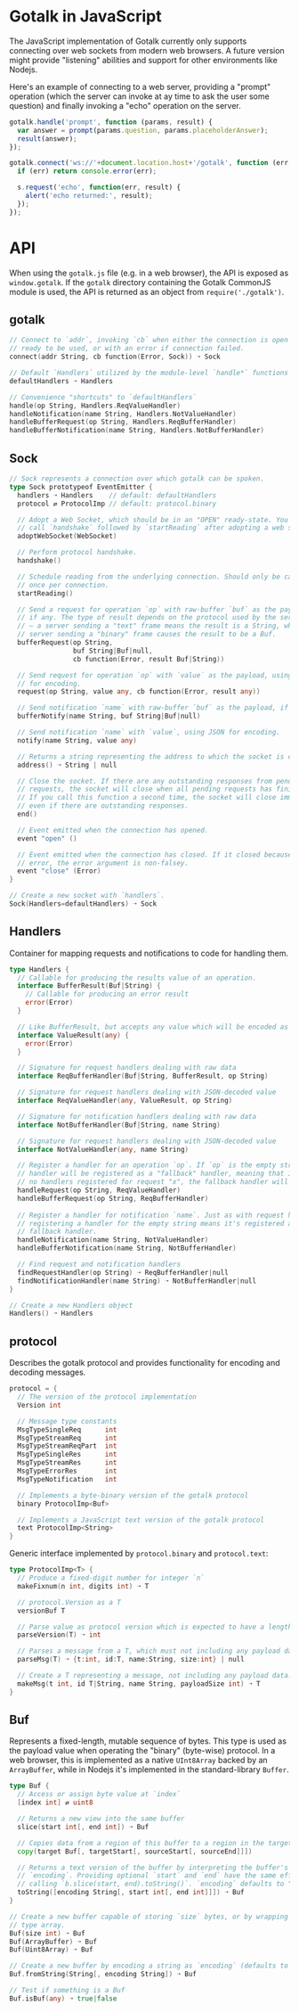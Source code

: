 # Gotalk in JavaScript

The JavaScript implementation of Gotalk currently only supports connecting over web sockets from modern web browsers. A future version might provide "listening" abilities and support for other environments like Nodejs.

Here's an example of connecting to a web server, providing a "prompt" operation (which the server can invoke at ay time to ask the user some question) and finally invoking a "echo" operation on the server.

```js
gotalk.handle('prompt', function (params, result) {
  var answer = prompt(params.question, params.placeholderAnswer);
  result(answer);
});

gotalk.connect('ws://'+document.location.host+'/gotalk', function (err, s) {
  if (err) return console.error(err);

  s.request('echo', function(err, result) {
    alert('echo returned:', result);
  });
});
```

# API

When using the `gotalk.js` file (e.g. in a web browser), the API is exposed as `window.gotalk`. If the `gotalk` directory containing the Gotalk CommonJS module is used, the API is returned as an object from `require('./gotalk')`.

## gotalk

```go
// Connect to `addr`, invoking `cb` when either the connection is open and
// ready to be used, or with an error if connection failed.
connect(addr String, cb function(Error, Sock)) ➝ Sock
```

```go
// Default `Handlers` utilized by the module-level `handle*` functions
defaultHandlers ➝ Handlers
```

```go
// Convenience "shortcuts" to `defaultHandlers`
handle(op String, Handlers.ReqValueHandler)
handleNotification(name String, Handlers.NotValueHandler)
handleBufferRequest(op String, Handlers.ReqBufferHandler)
handleBufferNotification(name String, Handlers.NotBufferHandler)
```

## Sock

```go
// Sock represents a connection over which gotalk can be spoken.
type Sock prototypeof EventEmitter {
  handlers ➝ Handlers    // default: defaultHandlers
  protocol ⇄ ProtocolImp // default: protocol.binary

  // Adopt a Web Socket, which should be in an "OPEN" ready-state. You need to
  // call `handshake` followed by `startReading` after adopting a web socket.
  adoptWebSocket(WebSocket)

  // Perform protocol handshake.
  handshake()

  // Schedule reading from the underlying connection. Should only be called
  // once per connection.
  startReading()

  // Send a request for operation `op` with raw-buffer `buf` as the payload,
  // if any. The type of result depends on the protocol used by the server
  // — a server sending a "text" frame means the result is a String, while a
  // server sending a "binary" frame causes the result to be a Buf.
  bufferRequest(op String,
                buf String|Buf|null,
                cb function(Error, result Buf|String))

  // Send request for operation `op` with `value` as the payload, using JSON
  // for encoding.
  request(op String, value any, cb function(Error, result any))

  // Send notification `name` with raw-buffer `buf` as the payload, if any.
  bufferNotify(name String, buf String|Buf|null)

  // Send notification `name` with `value`, using JSON for encoding.
  notify(name String, value any)

  // Returns a string representing the address to which the socket is connected.
  address() ➝ String | null

  // Close the socket. If there are any outstanding responses from pending
  // requests, the socket will close when all pending requests has finished.
  // If you call this function a second time, the socket will close immediately,
  // even if there are outstanding responses.
  end()

  // Event emitted when the connection has opened.
  event "open" ()

  // Event emitted when the connection has closed. If it closed because of an
  // error, the error argument is non-falsey.
  event "close" (Error)
}
```

```go
// Create a new socket with `handlers`.
Sock(Handlers=defaultHandlers) ➝ Sock
```

## Handlers

Container for mapping requests and notifications to code for handling them.

```go
type Handlers {
  // Callable for producing the results value of an operation.
  interface BufferResult(Buf|String) {
    // Callable for producing an error result
    error(Error)
  }

  // Like BufferResult, but accepts any value which will be encoded as JSON.
  interface ValueResult(any) {
    error(Error)
  }

  // Signature for request handlers dealing with raw data
  interface ReqBufferHandler(Buf|String, BufferResult, op String)

  // Signature for request handlers dealing with JSON-decoded value
  interface ReqValueHandler(any, ValueResult, op String)

  // Signature for notification handlers dealing with raw data
  interface NotBufferHandler(Buf|String, name String)

  // Signature for request handlers dealing with JSON-decoded value
  interface NotValueHandler(any, name String)

  // Register a handler for an operation `op`. If `op` is the empty string the
  // handler will be registered as a "fallback" handler, meaning that if there are
  // no handlers registered for request "x", the fallback handler will be invoked.
  handleRequest(op String, ReqValueHandler)
  handleBufferRequest(op String, ReqBufferHandler)
  
  // Register a handler for notification `name`. Just as with request handlers,
  // registering a handler for the empty string means it's registered as the
  // fallback handler.
  handleNotification(name String, NotValueHandler)
  handleBufferNotification(name String, NotBufferHandler)

  // Find request and notification handlers
  findRequestHandler(op String) ➝ ReqBufferHandler|null
  findNotificationHandler(name String) ➝ NotBufferHandler|null
}
```

```go
// Create a new Handlers object
Handlers() ➝ Handlers
```

## protocol

Describes the gotalk protocol and provides functionality for encoding and decoding messages.

```go
protocol = {
  // The version of the protocol implementation
  Version int

  // Message type constants
  MsgTypeSingleReq      int
  MsgTypeStreamReq      int
  MsgTypeStreamReqPart  int
  MsgTypeSingleRes      int
  MsgTypeStreamRes      int
  MsgTypeErrorRes       int
  MsgTypeNotification   int

  // Implements a byte-binary version of the gotalk protocol
  binary ProtocolImp<Buf>

  // Implements a JavaScript text version of the gotalk protocol
  text ProtocolImp<String>
}
```

Generic interface implemented by `protocol.binary` and `protocol.text`:

```go
type ProtocolImp<T> {
  // Produce a fixed-digit number for integer `n`
  makeFixnum(n int, digits int) ➝ T

  // protocol.Version as a T
  versionBuf T

  // Parse value as protocol version which is expected to have a length of 2.
  parseVersion(T) ➝ int

  // Parses a message from a T, which must not including any payload data.
  parseMsg(T) ➝ {t:int, id:T, name:String, size:int} | null

  // Create a T representing a message, not including any payload data.
  makeMsg(t int, id T|String, name String, payloadSize int) ➝ T
}
```

## Buf

Represents a fixed-length, mutable sequence of bytes. This type is used as the payload value when operating the "binary" (byte-wise) protocol. In a web browser, this is implemented as a native `UInt8Array` backed by an `ArrayBuffer`, while in Nodejs it's implemented in the standard-library `Buffer`.

```go
type Buf {
  // Access or assign byte value at `index`
  [index int] ⇄ uint8

  // Returns a new view into the same buffer
  slice(start int[, end int]) ➝ Buf

  // Copies data from a region of this buffer to a region in the target buffer.
  copy(target Buf[, targetStart[, sourceStart[, sourceEnd]]])

  // Returns a text version of the buffer by interpreting the buffer's bytes as
  // `encoding`. Providing optional `start` and `end` have the same effects as
  // calling `b.slice(start, end).toString()`. `encoding` defaults to "utf8".
  toString([encoding String[, start int[, end int]]]) ➝ Buf
}
```

```go
// Create a new buffer capable of storing `size` bytes, or by wrapping a native-
// type array.
Buf(size int) ➝ Buf
Buf(ArrayBuffer) ➝ Buf
Buf(Uint8Array) ➝ Buf

// Create a new buffer by encoding a string as `encoding` (defaults to "utf8".)
Buf.fromString(String[, encoding String]) ➝ Buf
```

```go
// Test if something is a Buf
Buf.isBuf(any) ➝ true|false
```
